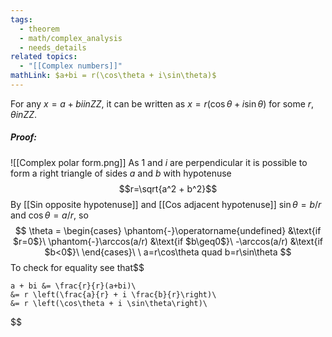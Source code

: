 ```yaml
---
tags:
  - theorem
  - math/complex_analysis
  - needs_details
related topics:
  - "[[Complex numbers]]"
mathLink: $a+bi = r(\cos\theta + i\sin\theta)$
---
```

For any $x=a+bi in ZZ$, it can be written as $x=r (\cos\theta + i \sin\theta)$ for some $r,\theta in ZZ$.
##### Proof:
![[Complex polar form.png]]
As $1$ and $i$ are perpendicular it is possible to form a right triangle of sides $a$ and $b$ with hypotenuse $$r=\sqrt{a^2 + b^2}$$By [[Sin opposite hypotenuse]] and [[Cos adjacent hypotenuse]] $\sin\theta = b/r$ and $\cos\theta=a/r$, so$$
\theta = 
\begin{cases}
	\phantom{-}\operatorname{undefined} &\text{if $r=0$}\
	\phantom{-}\arccos(a/r) &\text{if $b\geq0$}\
	-\arccos(a/r) &\text{if $b<0$}\
\end{cases}\
\
a=r\cos\theta quad
b=r\sin\theta
$$To check for equality see that$$

	a + bi &= \frac{r}{r}(a+bi)\
	&= r \left(\frac{a}{r} + i \frac{b}{r}\right)\
	&= r \left(\cos\theta + i \sin\theta\right)\

$$
